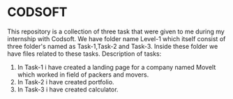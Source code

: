 # CODSOFT
This repository is a collection of three task that were given to me during my internship with Codsoft.
We have folder name Level-1 which itself consist of three folder's named as Task-1,Task-2 and Task-3.
Inside these folder we have files related to these tasks.
Description of tasks:
1. In Task-1 i have created a landing page for a company named MoveIt which worked in field of packers and movers.
2. In Task-2 i have created portfolio.
3. In Task-3 i have created calculator.
